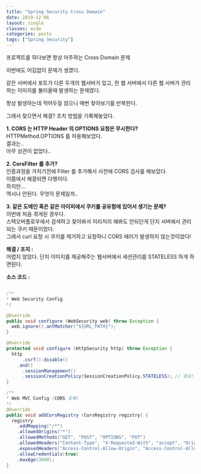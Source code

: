 ```yaml
---
title: "Spring Security Cross Domain"
date: 2019-12-06
layout: single
classes: wide
categories: posts
tags: ["Spring Security"]
---
```

프로젝트를 하다보면 항상 마주하는 Cross Domain 문제

이번에도 어김없이 문제가 생겼다.

같은 서버에서 포트가 다른 두개의 웹서버가 있고,
한 웹 서버에서 다른 웹 서버가 관리하는 이미지를 불러올때 발생하는 문제였다.

항상 발생하는데 적어두질 않으니 매번 찾아보기를 반복한다.

그래서 찾으면서 해결? 조치 방법을 기록해놓았다.

**1. CORS 는 HTTP Header 의 OPTIONS 요청은 무시한다?**
  </br>HTTPMethod.OPTIONS 를 허용해보았다.
  </br>결과는..
  </br>아무 상관이 없었다..

**2. CorsFilter 를 추가?**
  </br>인증과정을 거치기전에 Filter 를 추가해서 사전에 CORS 검사를 해보았다.
  </br>이쯤에서 해결되면 다행이다.
  </br>하지만...
  </br>역시나 안된다. 무엇이 문제일까..

**3. 같은 도메인 혹은 같은 아이피에서 쿠키를 공유함에 있어서 생기는 문제?**
  </br>이번에 처음 겪게된 경우다.
  </br>스택오버플로우에서 검색하고 찾아봐서 이리저리 해봐도 안되던게 단지 서버에서 관리되는 쿠키 때문이었다.
  </br>그래서 curl 요청 시 쿠키를 제거하고 요청하니 CORS 에러가 발생하지 않는것이었다!

**해결 / 조치 :**
  </br>어렵지 않았다. 단지 이미지를 제공해주는 웹서버에서 세션관리를 STATELESS 하게 하면된다.
  
**소스 코드 :**
```java

/**
* Web Security Config
*/

@Override
public void configure (WebSecurity web) throw Exception {
  web.ignore().antMatcher("${URL_PATH}");
}

@Override
protected void configure (HttpSecurity http) throw Exception {
  http
      .csrf().disable()
    .and()
      .sessionManagement()
      .sessionCreationPolicy(SessionCreationPolicy.STATELESS); // 중요!
}

/**
* Web MVC Config (CORS 등록)
*/
@Override
public void addCorsRegistry (CorsRegistry registry) {
  registry
    .addMapping("/*")
    .allowedOrigins("*")
    .allowedMethods("GET", "POST", "OPTIONS", "PUT")
    .allowedHeaders("Content-Type", "X-Requested-With", "accept", "Origin","Access-Control-Request-Method", "Access-Control-Request-Headers")
    .exposedHeaders("Access-Control-Allow-Origin", "Access-Control-Allow-Credentials")
    .allowCredentials(true)
    .maxAge(3600);
}

```